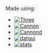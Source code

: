 Made using:
* [![Three][Three.js]][Three-url]
* [![Cannon][Cannon.js]][Cannon-url]
* [![Cannond][Cannond.js]][Cannond-url]
* [![datgui][datgui.io]][datgui-url]
* [![stats][stats.dev]][stats-url]


<!-- MARKDOWN LINKS & IMAGES -->
<!-- https://www.markdownguide.org/basic-syntax/#reference-style-links -->
[contributors-shield]: https://img.shields.io/badge/1-Contributor-blue?logoColor=ffffff
[contributors-url]: https://github.com/Mach3tryhard/Tokamak-Simulator/graphs/contributors
[stars-shield]:  https://img.shields.io/badge/1-Stars-yellow?logoColor=ffffff
[stars-url]: https://github.com/Mach3tryhard/Tokamak-Simulator/stargazers
[license-shield]: https://img.shields.io/badge/Apache-License-FFA500
[license-url]: https://github.com/Mach3tryhard/Tokamak-Simulator/LICENSE.txt
[linkedin-shield]: https://img.shields.io/badge/Linkedin-ffffff?logo=linkedin&logoColor=ffffff&labelColor=%230A66C2
[linkedin-url]: https://linkedin.com
[product-screenshot]: images/screenshot.png
[Three.js]: https://img.shields.io/badge/Three.js-20232A?style=for-the-badge&logo=threedotjs
[Three-url]: https://threejs.org/
[Cannon.js]: https://img.shields.io/badge/Cannon-es%3F000000?logo=c&logoColor=000000
[Cannon-url]: https://pmndrs.github.io/cannon-es/
[Cannond.js]: https://img.shields.io/badge/Cannonesdebugger-000000?logo=c&logoColor=000000&color=ffffff
[Cannond-url]: https://pmndrs.github.io/cannon-es/
[datgui.io]: https://img.shields.io/badge/Dat.gui.js-123123?logoColor=000000&color=123412
[datgui-url]: https://angular.io/
[stats.dev]: https://img.shields.io/badge/Stats.js-123123?logoColor=000000&color=f21f4f
[stats-url]: https://www.npmjs.com/package/stats-js
